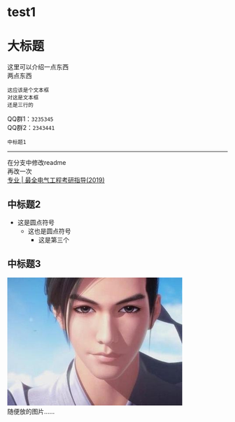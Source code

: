 # test1
大标题
====
这里可以介绍一点东西<br>两点东西<br>

    这应该是个文本框
    对这是文本框
    还是三行的
QQ群1：`3235345`<br>
QQ群2：`2343441`

    中标题1
----
在分支中修改readme<br>再改一次<br>
[专业 | 最全电气工程考研指导(2019)](https://mp.weixin.qq.com/s/gRkV0Viy80R3SnMM2NPkzQ"悬停显示")

中标题2
-----
* 这是圆点符号<br>
    * 这也是圆点符号<br>
        * 这是第三个<br>
        
中标题3
----
![](https://github.com/LiangCe1/test1/blob/master/t01e25c588e875ad6a5.jpg)<br>
随便放的图片……
